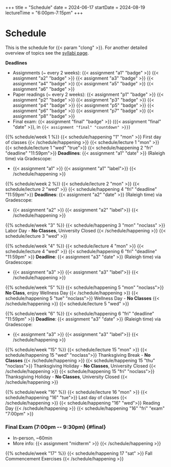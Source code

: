 +++
title = "Schedule"
date = 2024-06-17
startDate = 2024-08-19
lectureTime = "6:00pm-7:15pm"
+++

# Schedule

This is the schedule for {{< param "clong" >}}. For another detailed overview of topics see the [syllabi page](/syllabus).

**Deadlines**
- Assignments (~ every 2 weeks): {{< assignment "a1" "badge" >}} {{< assignment "a2" "badge" >}} {{< assignment "a3" "badge" >}} {{< assignment "a4" "badge" >}} {{< assignment "a5" "badge" >}} {{< assignment "a6" "badge" >}}
- Paper readings (~ every 2 weeks): {{< assignment "p1" "badge" >}} {{< assignment "p2" "badge" >}} {{< assignment "p3" "badge" >}} {{< assignment "p4" "badge" >}} {{< assignment "p5" "badge" >}} {{< assignment "p6" "badge" >}} {{< assignment "p7" "badge" >}} {{< assignment "p8" "badge" >}}
- Final exam: {{< assignment "final" "badge" >}} ({{< assignment "final" "date" >}}, in `{{< assignment "final" "countdown" >}}`)


{{% schedule/week 1 %}}
{{< schedule/happening "1" "mon" >}}
First day of classes
{{< /schedule/happening >}}
{{< schedule/lecture 1 "mon" >}}
{{< schedule/lecture 1 "wed" "true">}}
{{< schedule/happening 2 "fri" "deadline" "11:59pm">}}
**Deadlines**: {{< assignment "a1" "date" >}} (Raleigh time) via Gradescope:
- {{< assignment "a1" >}} {{< assignment "a1" "label">}}
{{< /schedule/happening >}}

{{% schedule/week 2 %}}
{{< schedule/lecture 2 "mon" >}}
{{< schedule/lecture 2 "wed" >}}
{{< schedule/happening 4 "fri" "deadline" "11:59pm">}}
**Deadlines**: {{< assignment "a2" "date" >}} (Raleigh time) via Gradescope:
- {{< assignment "a2" >}} {{< assignment "a2" "label">}}
{{< /schedule/happening >}}

{{% schedule/week "3" %}}
{{< schedule/happening 3 "mon" "noclass" >}}
Labor Day - **No Classes**, University Closed
{{< /schedule/happening >}}
{{< schedule/lecture 3 "wed" >}}

{{% schedule/week "4" %}}
{{< schedule/lecture 4 "mon" >}}
{{< schedule/lecture 4 "wed" >}}
{{< schedule/happening 6 "fri" "deadline" "11:59pm" >}}
**Deadline**: {{< assignment "a3" "date" >}} (Raleigh time) via Gradescope:
- {{< assignment "a3" >}} {{< assignment "a3" "label">}}
{{< /schedule/happening >}}

{{% schedule/week "5" %}}
{{< schedule/happening 5 "mon" "noclass">}}
**No Class**, enjoy Wellness Day
{{< /schedule/happening >}}
{{< schedule/happening 5 "tue" "noclass">}}
Wellness Day - **No Classes**
{{< /schedule/happening >}}
{{< schedule/lecture 5 "wed" >}}

{{% schedule/week "6" %}}
{{< schedule/happening 6 "fri" "deadline" "11:59pm" >}}
**Deadline**: {{< assignment "a3" "date" >}} (Raleigh time) via Gradescope:
- {{< assignment "a3" >}} {{< assignment "a3" "label">}}
{{< /schedule/happening >}}

{{% schedule/week "15" %}}
{{< schedule/lecture 15 "mon" >}}
{{< schedule/happening 15 "wed" "noclass">}}
Thanksgiving Break - **No Classes**
{{< /schedule/happening >}}
{{< schedule/happening 15 "thu" "noclass">}}
Thanksgiving Holiday - **No Classes**, University Closed
{{< /schedule/happening >}}
{{< schedule/happening 15 "fri" "noclass">}}
Thanksgiving Holiday - **No Classes**, University Closed
{{< /schedule/happening >}}

{{% schedule/week "16" %}}
{{< schedule/lecture 16 "mon" >}}
{{< schedule/happening "16" "tue">}}
Last day of classes
{{< /schedule/happening >}}
{{< schedule/happening "16" "wed">}}
Reading Day
{{< /schedule/happening >}}
{{< schedule/happening "16" "fri" "exam" "7:00pm" >}}
### Final Exam (7:00pm -- 9:30pm) {#final}
- In-person, ~60min
- More info: {{< assignment "midterm" >}}
{{< /schedule/happening >}}

{{% schedule/week "17" %}}
{{< schedule/happening 17 "sat" >}}
Fall Commencement Exercises
{{< /schedule/happening >}}
